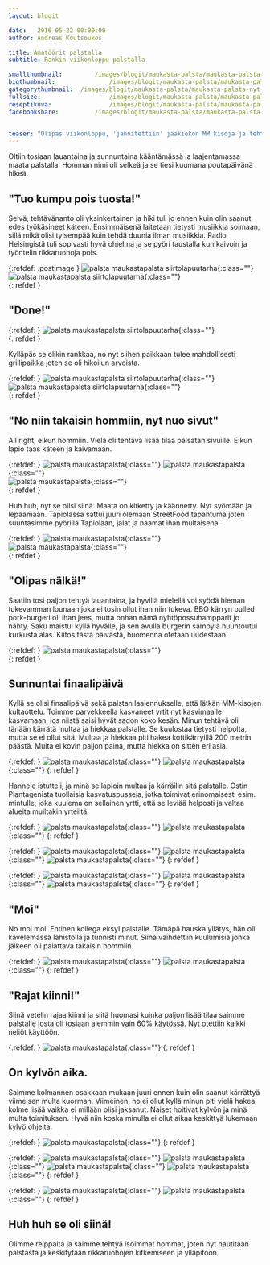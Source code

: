 ```yaml
---
layout: blogit

date:	2016-05-22 00:00:00
author: Andreas Koutsoukos

title: Amatöörit palstalla
subtitle: Rankin viikonloppu palstalla

smallthumbnail: 		/images/blogit/maukasta-palsta/maukasta-palsta-nyt-alkoi-hommat-blogpost-15.jpg
bigthumbnail:				/images/blogit/maukasta-palsta/maukasta-palsta-nyt-alkoi-hommat-blogpost-15.jpg
gategorythumbnail: 	/images/blogit/maukasta-palsta/maukasta-palsta-nyt-alkoi-hommat-blogpost-15.jpg
fullsize: 					/images/blogit/maukasta-palsta/maukasta-palsta-nyt-alkoi-hommat-blogpost-15.jpg
reseptikuva:				/images/blogit/maukasta-palsta/maukasta-palsta-nyt-alkoi-hommat-blogpost-15.jpg
facebookshare:			/images/blogit/maukasta-palsta/maukasta-palsta-nyt-alkoi-hommat-blogpost-15.jpg


teaser: "Olipas viikonloppu, 'jännitettiin' jääkiekon MM kisoja ja tehtiin duunia palstalla. Saatiin paljon tehtyä ja oltiin tosi tyytyväisiä lopputulokseen. Pahimmat työt on nyt tehty."
---
```



<section>
<p>Oltiin tosiaan lauantaina ja sunnuntaina kääntämässä ja laajentamassa maata palstalla. Homman nimi oli selkeä ja se tiesi kuumana poutapäivänä hikeä.</p>
</section>

<section>
<h2 class="black">"Tuo kumpu pois tuosta!"</h2>
<p>Selvä, tehtävänanto oli yksinkertainen ja hiki tuli jo ennen kuin olin saanut edes työkäsineet käteen. Ensimmäisenä laitetaan tietysti musiikkia soimaan, sillä mikä olisi tylsempää kuin tehdä duunia ilman musiikkia. Radio Helsingistä tuli sopivasti hyvä ohjelma ja se pyöri taustalla kun kaivoin ja työntelin rikkaruohoja pois. </p>
</section>

{:refdef: .postImage }
![palsta maukastapalsta siirtolapuutarha](/images/blogit/maukasta-palsta/maukasta-palsta-nyt-alkoi-hommat-blogpost.jpg){:class=""}	
![palsta maukastapalsta siirtolapuutarha](/images/blogit/maukasta-palsta/maukasta-palsta-nyt-alkoi-hommat-blogpost-3.jpg){:class=""}	
{: refdef }

<section>
<h2 class="black">"Done!"</h2>
<p></p>
</section>

{:refdef: }
![palsta maukastapalsta siirtolapuutarha](/images/blogit/maukasta-palsta/maukasta-palsta-nyt-alkoi-hommat-blogpost-4.jpg){:class=""}	
{: refdef }

<section>
<p>Kylläpäs se olikin rankkaa, no nyt siihen paikkaan tulee mahdollisesti grillipaikka joten se oli hikoilun arvoista.</p>
</section>

{:refdef: }
![palsta maukastapalsta siirtolapuutarha](/images/blogit/maukasta-palsta/maukasta-palsta-nyt-alkoi-hommat-blogpost-5.jpg){:class=""}	
![palsta maukastapalsta siirtolapuutarha](/images/blogit/maukasta-palsta/maukasta-palsta-nyt-alkoi-hommat-blogpost-6.jpg){:class=""}	
{: refdef }

<section>
<h2 class="black">"No niin takaisin hommiin, nyt nuo sivut"</h2>
<p>All right, eikun hommiin. Vielä oli tehtävä lisää tilaa palsatan sivuille. Eikun lapio taas käteen ja kaivamaan.</p>
</section>

{:refdef: }
![palsta maukastapalsta](/images/blogit/maukasta-palsta/maukasta-palsta-nyt-alkoi-hommat-blogpost-9.jpg){:class=""}	
![palsta maukastapalsta](/images/blogit/maukasta-palsta/maukasta-palsta-nyt-alkoi-hommat-blogpost-13.jpg){:class=""}	
![palsta maukastapalsta](/images/blogit/maukasta-palsta/maukasta-palsta-nyt-alkoi-hommat-blogpost-14.jpg){:class=""}	
{: refdef }


<section>
<p>Huh huh, nyt se olisi siinä. Maata on kitketty ja käännetty. Nyt syömään ja lepäämään. Tapiolassa sattui juuri olemaan StreetFood tapahtuma joten suuntasimme pyörillä Tapiolaan, jalat ja naamat ihan multaisena.</p>
</section>

{:refdef: }
![palsta maukastapalsta](/images/blogit/maukasta-palsta/maukasta-palsta-nyt-alkoi-hommat-blogpost-10.jpg){:class=""}	
![palsta maukastapalsta](/images/blogit/maukasta-palsta/maukasta-palsta-nyt-alkoi-hommat-blogpost-16.jpg){:class=""}	
{: refdef }

<section>
<h2 class="black">"Olipas nälkä!"</h2>
<p>Saatiin tosi paljon tehtyä lauantaina, ja hyvillä mielellä voi syödä hieman tukevamman lounaan joka ei tosin ollut ihan niin tukeva. BBQ kärryn pulled pork-burgeri oli ihan jees, mutta onhan nämä nyhtöpossuhampparit jo nähty. Saku maistui kyllä hyvälle, ja sen avulla burgerin sämpylä huuhtoutui kurkusta alas. Kiitos tästä päivästä, huomenna otetaan uudestaan.</p>
</section>

{:refdef: }
![palsta maukastapalsta](/images/blogit/maukasta-palsta/maukasta-palsta-nyt-alkoi-hommat-blogpost-17.jpg){:class=""}	
{: refdef }

<section>
<h2 class="black">Sunnuntai finaalipäivä</h2>
<p>Kyllä se olisi finaalipäivä sekä palstan laajennukselle, että lätkän MM-kisojen kultaottelu. Toimme parvekkeella kasvaneet yrtit nyt kasvimaalle kasvamaan, jos niistä saisi hyvät sadon koko kesän. Minun tehtävä oli tänään kärrätä multaa ja hiekkaa palstalle. Se kuulostaa tietysti helpolta, mutta se ei ollut sitä. Multaa ja hiekkaa piti hakea kottikärryillä 200 metrin päästä. Multa ei kovin paljon paina, mutta hiekka on sitten eri asia.</p>
</section>

{:refdef: }
![palsta maukastapalsta](/images/blogit/maukasta-palsta/maukasta-palsta-rankkapaiva-blogpost-2.jpg){:class=""}
![palsta maukastapalsta](/images/blogit/maukasta-palsta/maukasta-palsta-rankkapaiva-blogpost-4.jpg){:class=""}
{: refdef }

<section>
<p>Hannele istutteli, ja minä se lapioin multaa ja kärräilin sitä palstalle. Ostin Plantagenista tuollaisia kasvatuspusseja, jotka toimivat erinomaisesti esim. mintulle, joka kuulema on sellainen yrtti, että se leviää helposti ja valtaa alueita muiltakin yrteiltä.</p>
</section>

{:refdef: }
![palsta maukastapalsta](/images/blogit/maukasta-palsta/maukasta-palsta-rankkapaiva-blogpost-6.jpg){:class=""}
![palsta maukastapalsta](/images/blogit/maukasta-palsta/maukasta-palsta-rankkapaiva-blogpost-7.jpg){:class=""}
{: refdef }

{:refdef: }
![palsta maukastapalsta](/images/blogit/maukasta-palsta/maukasta-palsta-rankkapaiva-blogpost-9.jpg){:class=""}
![palsta maukastapalsta](/images/blogit/maukasta-palsta/maukasta-palsta-rankkapaiva-blogpost-10.jpg){:class=""}
![palsta maukastapalsta](/images/blogit/maukasta-palsta/maukasta-palsta-rankkapaiva-blogpost-11.jpg){:class=""}
{: refdef }

{:refdef: }
![palsta maukastapalsta](/images/blogit/maukasta-palsta/maukasta-palsta-rankkapaiva-blogpost-12.jpg){:class=""}
![palsta maukastapalsta](/images/blogit/maukasta-palsta/maukasta-palsta-rankkapaiva-blogpost-13.jpg){:class=""}
![palsta maukastapalsta](/images/blogit/maukasta-palsta/maukasta-palsta-rankkapaiva-blogpost-14.jpg){:class=""}
{: refdef }

<section>
<h2 class="black">"Moi"</h2>
<p>No moi moi. Entinen kollega eksyi palstalle. Tämäpä hauska yllätys, hän oli kävelemässä lähistöllä ja tunnisti minut. Siinä vaihdettiin kuulumisia jonka jälkeen oli palattava takaisin hommiin.</p>
</section>

{:refdef: }
![palsta maukastapalsta](/images/blogit/maukasta-palsta/maukasta-palsta-rankkapaiva-blogpost-16.jpg){:class=""}
![palsta maukastapalsta](/images/blogit/maukasta-palsta/maukasta-palsta-rankkapaiva-blogpost-15.jpg){:class=""}
{: refdef }

<section>
<h2 class="black">"Rajat kiinni!"</h2>
<p>Siinä vetelin rajaa kiinni ja siitä huomasi kuinka paljon lisää tilaa saimme palstalle josta oli tosiaan aiemmin vain 60% käytössä. Nyt otettiin kaikki neliöt käyttöön.</p>
</section>

{:refdef: }
![palsta maukastapalsta](/images/blogit/maukasta-palsta/maukasta-palsta-rankkapaiva-blogpost-19.jpg){:class=""}
{: refdef }

<section>
<h2 class="black">On kylvön aika.</h2>
<p>Saimme kolmannen osakkaan mukaan juuri ennen kuin olin saanut kärrättyä viimeisen multa kuorman. Viimeinen, no ei ollut kyllä minun piti vielä hakea kolme lisää vaikka ei millään olisi jaksanut. Naiset hoitivat kylvön ja minä multa toimituksen. Hyvä niin koska 
minulla ei ollut aikaa keskittyä lukemaan kylvö ohjeita.</p>
</section>

{:refdef: }
![palsta maukastapalsta](/images/blogit/maukasta-palsta/maukasta-palsta-rankkapaiva-blogpost-26.jpg){:class=""}
{: refdef }

{:refdef: }
![palsta maukastapalsta](/images/blogit/maukasta-palsta/maukasta-palsta-rankkapaiva-blogpost-27.jpg){:class=""}
![palsta maukastapalsta](/images/blogit/maukasta-palsta/maukasta-palsta-rankkapaiva-blogpost-28.jpg){:class=""}
![palsta maukastapalsta](/images/blogit/maukasta-palsta/maukasta-palsta-rankkapaiva-blogpost-29.jpg){:class=""}
![palsta maukastapalsta](/images/blogit/maukasta-palsta/maukasta-palsta-rankkapaiva-blogpost-30.jpg){:class=""}
{: refdef }

{:refdef: }
![palsta maukastapalsta](/images/blogit/maukasta-palsta/maukasta-palsta-rankkapaiva-blogpost-21.jpg){:class=""}
![palsta maukastapalsta](/images/blogit/maukasta-palsta/maukasta-palsta-rankkapaiva-blogpost-31.jpg){:class=""}
{: refdef }

<section>
<h2 class="black">Huh huh se oli siinä!</h2>
<p>Olimme reippaita ja saimme tehtyä isoimmat hommat, joten nyt nautitaan palstasta ja keskitytään rikkaruohojen kitkemiseen ja ylläpitoon.</p>
</section>